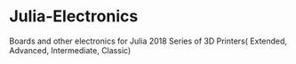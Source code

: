 # Julia-Electronics
Boards and other electronics for Julia 2018 Series of 3D Printers( Extended, Advanced, Intermediate, Classic)
